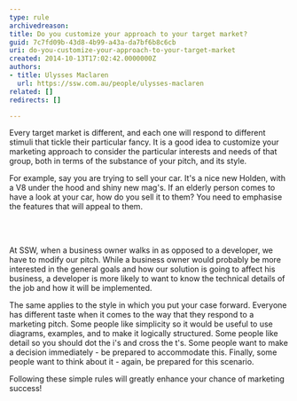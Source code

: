 ```yaml
---
type: rule
archivedreason: 
title: Do you customize your approach to your target market?
guid: 7c7fd09b-43d8-4b99-a43a-da7bf6b8c6cb
uri: do-you-customize-your-approach-to-your-target-market
created: 2014-10-13T17:02:42.0000000Z
authors:
- title: Ulysses Maclaren
  url: https://ssw.com.au/people/ulysses-maclaren
related: []
redirects: []

---
```



<p>Every target market is different, and each one will respond to different stimuli that tickle their particular fancy. It is a good idea to customize your marketing approach to consider the particular interests and needs of that group, both in terms of the substance of your pitch, and its style.</p>
<p>For example, say you are trying to sell your car. It's a nice new Holden, with a V8 under the hood and shiny new mag's. If an elderly person comes to have a look at your car, how do you sell it to them? You need to emphasise the features that will appeal to them.​</p>
<br><excerpt class='endintro'></excerpt><br>
<p>At SSW, when a business owner walks in as opposed to a developer, we have to modify our pitch. While a business owner would probably be more interested in the general goals and how our solution is going to affect his business, a developer is more likely to want to know the technical details of the job and how it will be implemented.</p><p>The same applies to the style in which you put your case forward. Everyone has different taste when it comes to the way that they respond to a marketing pitch. Some people like simplicity so it would be useful to use diagrams, examples, and to make it logically structured. Some people like detail so you should dot the i's and cross the t's. Some people want to make a decision immediately - be prepared to accommodate this. Finally, some people want to think about it - again, be prepared for this scenario.</p>
<p>Following these simple rules will greatly enhance your chance of marketing success!​</p>


